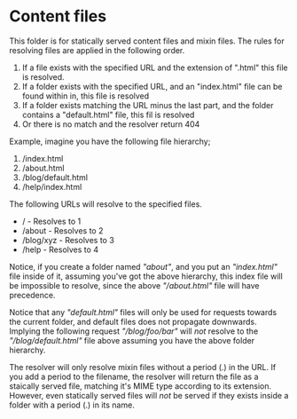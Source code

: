 
# Content files

This folder is for statically served content files and mixin files. The rules for resolving files are applied
in the following order.

1. If a file exists with the specified URL and the extension of ".html" this file is resolved.
2. If a folder exists with the specified URL, and an "index.html" file can be found within in, this file is resolved
3. If a folder exists matching the URL minus the last part, and the folder contains a "default.html" file, this fil is resolved
4. Or there is no match and the resolver return 404

Example, imagine you have the following file hierarchy;

1. /index.html
2. /about.html
3. /blog/default.html
4. /help/index.html

The following URLs will resolve to the specified files.

* / - Resolves to 1
* /about - Resolves to 2
* /blog/xyz - Resolves to 3
* /help - Resolves to 4

Notice, if you create a folder named _"about"_, and you put an _"index.html"_ file inside of it, assuming you've
got the above hierarchy, this index file will be impossible to resolve, since the above _"/about.html"_ file will
have precedence.

Notice that any _"default.html"_ files will only be used for requests towards the current folder, and default
files does not propagate downwards. Implying the following request _"/blog/foo/bar"_ will _not_ resolve to the
_"/blog/default.html"_ file above assuming you have the above folder hierarchy.

The resolver will only resolve mixin files without a period (.) in the URL. If you add a period to the filename,
the resolver will return the file as a staically served file, matching it's MIME type according to its extension.
However, even statically served files will _not_ be served if they exists inside a folder with a period (.) in
its name.
